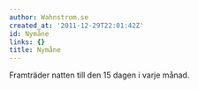 ```yaml
---
author: Wahnstrom.se
created_at: '2011-12-29T22:01:42Z'
id: Nymåne
links: {}
title: Nymåne
---
```


Framträder natten till den 15 dagen i varje månad.